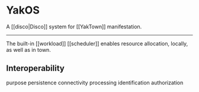 # YakOS 
A [[disco|Disco]] system for [[YakTown]] manifestation.

---
 
The built-in [[workload]] [[scheduler]] enables resource allocation, 
locally, as well as in town.

## Interoperability
purpose
persistence
connectivity
processing
identification
authorization